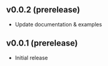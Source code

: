 ## v0.0.2 (prerelease)

- Update documentation & examples


## v0.0.1 (prerelease)

- Initial release
